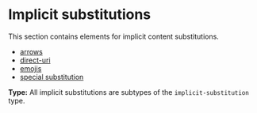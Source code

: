 # Implicit substitutions

This section contains elements for implicit content substitutions.

- [arrows](/markup/inlines/implicit-substitutions/arrows.md)
- [direct-uri](/markup/inlines/implicit-substitutions/direct-uri.md)
- [emojis](/markup/inlines/implicit-substitutions/emojis.md)
- [special substitution](/markup/inlines/implicit-substitutions/special-substitution.md)

**Type:** All implicit substitutions are subtypes of the `implicit-substitution` type.
